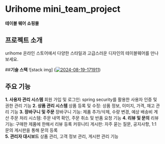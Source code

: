 # **Urihome mini_team_project**
**테이블 웨어 쇼핑몰**

## **프로젝트 소개**
urihome 온라인 스토어에서 다양한 스타일과 고급스러운 디자인의 테이블웨어를 만나보세요. 

##**기술 스택**
![stack img]
(<a href="https://ibb.co/TBbJvQF"><img src="https://i.ibb.co/WWP7xrY/2024-08-19-171911.png" alt="2024-08-19-171911" border="0"></a>)

## **주요 기능**
**1. 사용자 관리 시스템**
회원 가입 및 로그인: spring security를 활용한 사용자 인증 및 권한 관리 기능 
**2. 상품 관리 시스템**
상품 등록 및 수정: 상품 정보, 이미지, 가격, 재고 관리 기능
**3. 장바구니 및 주문**
장바구니 기능: 제품 추가/삭제, 수량 변경, 예상 배송비 계산
주문 처리 시스템: 주문 내역 확인, 주문 취소 및 반품 요청 기능
**4. 리뷰 및 문의**
리뷰 기능: 구매한 제품에 한해서 리뷰 등록 
커뮤니티 게시판: 자주 묻는 질문, 공지사항, 1:1 문의 게시판을 통해 문의 등록  
**5. 관리자 대시보드**
상품 관리, 고객 정보 관리, 게시판 관리 기능

